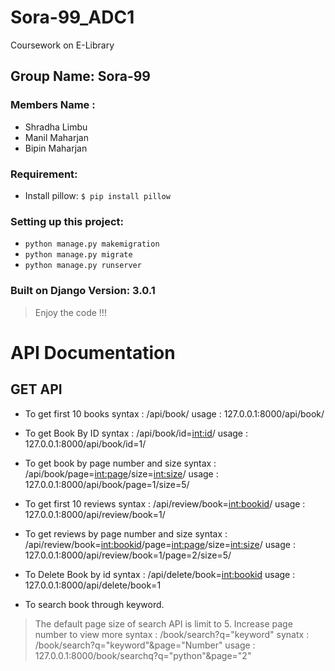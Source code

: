 # Sora-99_ADC1
 Coursework on E-Library
 
## Group Name: Sora-99
### Members Name : 
- Shradha Limbu
- Manil Maharjan
- Bipin Maharjan
 
 
### Requirement:
 - Install pillow: ``` $ pip install pillow ```
 
### Setting up this project:
- ```python manage.py makemigration```
- ```python manage.py migrate```
- ```python manage.py runserver```

### Built on Django Version: 3.0.1
> Enjoy the code !!!

#  API Documentation


## GET API
- To get first 10 books
  syntax : /api/book/
  usage : 127.0.0.1:8000/api/book/

- To get Book By ID
  syntax : /api/book/id=<int:id>/
  usage : 127.0.0.1:8000/api/book/id=1/

- To get book by page number and size
  syntax : /api/book/page=<int:page>/size=<int:size>/
  usage : 127.0.0.1:8000/api/book/page=1/size=5/

- To get first 10 reviews
  syntax : /api/review/book=<int:bookid>/
  usage : 127.0.0.1:8000/api/review/book=1/

- To get reviews by page number and size
  syntax : /api/review/book=<int:bookid>/page=<int:page>/size=<int:size>/
  usage : 127.0.0.1:8000/api/review/book=1/page=2/size=5/
  
- To Delete Book by id
  syntax : /api/delete/book=<int:bookid>
  usage : 127.0.0.1:8000/api/delete/book=1

- To search book through keyword.
> The default page size of search API is limit to 5. Increase page number to view more
  syntax : /book/search?q="keyword"
  synatx : /book/search?q="keyword"&page="Number"
  usage : 127.0.0.1:8000/book/searchq?q="python"&page="2"
